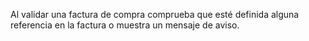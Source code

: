 Al validar una factura de compra comprueba que esté definida alguna referencia en la factura o muestra un mensaje de aviso.
